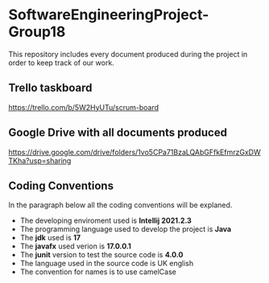 # SoftwareEngineeringProject-Group18
This repository includes every document produced during the project in order to keep track of our work.
## Trello taskboard
  https://trello.com/b/5W2HyUTu/scrum-board
## Google Drive with all documents produced
  https://drive.google.com/drive/folders/1vo5CPa71BzaLQAbGFfkEfmrzGxDWTKha?usp=sharing
## Coding Conventions
  In the paragraph below all the coding conventions will be explaned.
  - The developing enviroment used is **Intellij 2021.2.3**
  - The programming language used to develop the project is **Java**
  - The **jdk** used is **17**
  - The **javafx** used verion is **17.0.0.1**
  - The **junit** version to test the source code is **4.0.0**
  - The language used in the source code is UK english
  - The convention for names is to use camelCase
  
